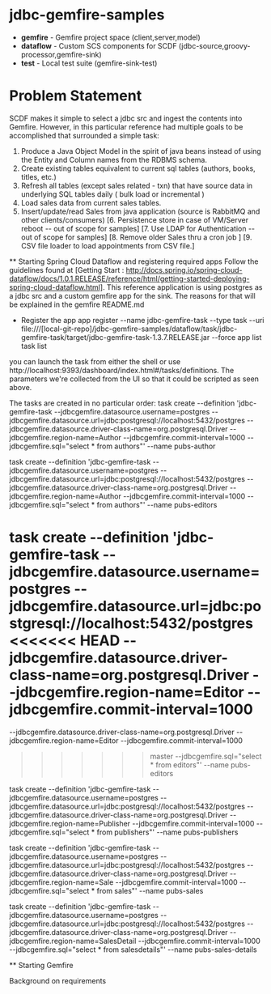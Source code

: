 # jdbc-gemfire-samples
 * **gemfire**  - Gemfire project space (client,server,model)
  * **dataflow** - Custom SCS components for SCDF (jdbc-source,groovy-processor,gemfire-sink)
   * **test**     - Local test suite (gemfire-sink-test)

# Problem Statement

SCDF makes it simple to select a jdbc src and ingest the contents into
Gemfire.  However, in this particular reference had multiple goals to
be accomplished that surrounded a simple task:

1. Produce a Java Object Model in the spirit of java beans instead of using the Entity and
Column names from the RDBMS schema.
2. Create existing tables equivalent to current sql tables (authors,
books, titles, etc.)
3. Refresh all tables (except sales related - txn) that have source
data in underlying SQL tables daily ( bulk load or incremental )
4. Load sales data from current sales tables.
5. Insert/update/read Sales from java application (source is RabbitMQ and other clients/consumers)
[6. Persistence store in case of VM/Server reboot -- out of scope for samples]
[7. Use LDAP for Authentication -- out of scope for samples]
[8. Remove older Sales thru a cron job ]
[9. CSV file loader to load appointments from CSV file.]


** Starting Spring Cloud Dataflow and registering required apps
Follow the guidelines found at
[Getting Start : http://docs.spring.io/spring-cloud-dataflow/docs/1.0.1.RELEASE/reference/html/getting-started-deploying-spring-cloud-dataflow.html]. This
reference application is using postgres as a jdbc src and a custom
gemfire app for the sink.  The reasons for that will be explained in
the gemfire README.md

* Register the app
app register --name jdbc-gemfire-task --type task --uri
file:///[local-git-repo]/jdbc-gemfire-samples/dataflow/task/jdbc-gemfire-task/target/jdbc-gemfire-task-1.3.7.RELEASE.jar
--force
app list
task list

you can launch the task from either the shell or use
http://localhost:9393/dashboard/index.html#/tasks/definitions. The
parameters we're collected from the UI so that it could be scripted
as seen above.

The tasks are created in no particular order:
task create --definition 'jdbc-gemfire-task
--jdbcgemfire.datasource.username=postgres
--jdbcgemfire.datasource.url=jdbc:postgresql://localhost:5432/postgres
--jdbcgemfire.datasource.driver-class-name=org.postgresql.Driver
--jdbcgemfire.region-name=Author --jdbcgemfire.commit-interval=1000
--jdbcgemfire.sql="select * from authors"' --name pubs-author

task create --definition 'jdbc-gemfire-task
--jdbcgemfire.datasource.username=postgres
--jdbcgemfire.datasource.url=jdbc:postgresql://localhost:5432/postgres
--jdbcgemfire.datasource.driver-class-name=org.postgresql.Driver
--jdbcgemfire.region-name=Author --jdbcgemfire.commit-interval=1000
--jdbcgemfire.sql="select * from authors"' --name pubs-editors

task create --definition 'jdbc-gemfire-task
--jdbcgemfire.datasource.username=postgres
--jdbcgemfire.datasource.url=jdbc:postgresql://localhost:5432/postgres
<<<<<<< HEAD
--jdbcgemfire.datasource.driver-class-name=org.postgresql.Driver
--jdbcgemfire.region-name=Editor --jdbcgemfire.commit-interval=1000
=======
--jdbcgemfire.datasource.driver-class-name=org.postgresql.Driver 
--jdbcgemfire.region-name=Editor --jdbcgemfire.commit-interval=1000 
>>>>>>> master
--jdbcgemfire.sql="select * from editors"' --name pubs-editors

task create --definition 'jdbc-gemfire-task
--jdbcgemfire.datasource.username=postgres
--jdbcgemfire.datasource.url=jdbc:postgresql://localhost:5432/postgres
--jdbcgemfire.datasource.driver-class-name=org.postgresql.Driver
--jdbcgemfire.region-name=Publisher --jdbcgemfire.commit-interval=1000
--jdbcgemfire.sql="select * from publishers"' --name pubs-publishers

task create --definition 'jdbc-gemfire-task
--jdbcgemfire.datasource.username=postgres
--jdbcgemfire.datasource.url=jdbc:postgresql://localhost:5432/postgres
--jdbcgemfire.datasource.driver-class-name=org.postgresql.Driver
--jdbcgemfire.region-name=Sale --jdbcgemfire.commit-interval=1000
--jdbcgemfire.sql="select * from sales"' --name pubs-sales

task create --definition 'jdbc-gemfire-task
--jdbcgemfire.datasource.username=postgres
--jdbcgemfire.datasource.url=jdbc:postgresql://localhost:5432/postgres
--jdbcgemfire.datasource.driver-class-name=org.postgresql.Driver
--jdbcgemfire.region-name=SalesDetail
--jdbcgemfire.commit-interval=1000
--jdbcgemfire.sql="select * from salesdetails"'
--name pubs-sales-details



** Starting Gemfire

Background on requirements 